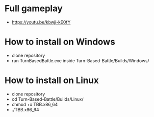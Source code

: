 # Full gameplay
- https://youtu.be/kbwji-kE0fY

# How to install on Windows
- clone repository
- run TurnBasedBattle.exe inside Turn-Based-Battle/Builds/Windows/

# How to install on Linux
- clone repository
- cd Turn-Based-Battle/Builds/Linux/
- chmod +x TBB.x86_64
- ./TBB.x86_64